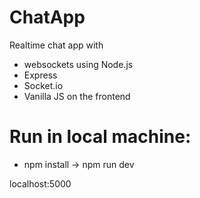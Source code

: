 # ChatApp
Realtime chat app with 
- websockets using Node.js
- Express
- Socket.io
- Vanilla JS on the frontend

# Run in local machine:

- npm install
-> npm run dev

localhost:5000

